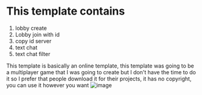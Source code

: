 # This template contains
1. lobby create
2. Lobby join with id
3. copy id server
4. text chat
5. text chat filter

This template is basically an online template, this template was going to be a multiplayer game that I was going to create but I don't have the time to do it so I prefer that people download it for their projects, it has no copyright, you can use it however you want
![image](https://github.com/user-attachments/assets/bda86f62-d87a-43bd-9f0a-a539b2a28cf1)
